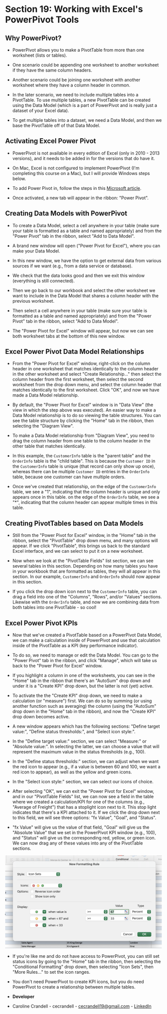 # Section 19: Working with Excel's PowerPivot Tools

## Why PowerPivot?

- PowerPivot allows you to make a PivotTable from more than one worksheet (lists or tables).

- One scenario could be appending one worksheet to another worksheet if they have the same column headers.

- Another scenario could be joining one worksheet with another worksheet where they have a column header in common.

- In the later scenario, we need to include multiple tables into a PivotTable. To use multiple tables, a new PivotTable can be created using the Data Model (which is a part of PowerPivot and is really just a dataset of your Excel data).

- To get multiple tables into a dataset, we need a Data Model, and then we base the PivotTable off of that Data Model.

## Activating Excel Power Pivot

- PowerPivot is not available in every edition of Excel (only in 2010 - 2013 versions), and it needs to be added in for the versions that do have it.

- On Mac, Excel is not configured to implement PowerPivot (I'm completing this course on a Mac), but I will provide Windows steps below.

- To add Power Pivot in, follow the steps in this [Microsoft article](https://support.microsoft.com/en-us/office/start-the-power-pivot-add-in-for-excel-a891a66d-36e3-43fc-81e8-fc4798f39ea8).

- Once activated, a new tab will appear in the ribbon: "Power Pivot".

## Creating Data Models with PowerPivot

- To create a Data Model, select a cell anywhere in your table (make sure your table is formatted as a table and named appropriately) and from the "Power Pivot" tab in the ribbon, select "Add to Data Model".

- A brand new window will open ("Power Pivot for Excel"), where you can make your Data Model.

- In this new window, we have the option to get external data from various sources if we want (e.g., from a data service or database).

- We check that the data looks good and then we exit this window (everything is still connected).

- Then we go back to our workbook and select the other worksheet we want to include in the Data Model that shares a column header with the previous worksheet.

- Then select a cell anywhere in your table (make sure your table is formatted as a table and named appropriately) and from the "Power Pivot" tab in the ribbon, select "Add to Data Model".

- The "Power Pivot for Excel" window will appear, but now we can see both worksheet tabs at the bottom of this new window.

## Excel Power Pivot Data Model Relationships

- From the "Power Pivot for Excel" window, right-click on the column header in one worksheet that matches identically to the column header in the other worksheet and select "Create Relationship..." then select the column header from the first worksheet, then select the second worksheet from the drop down menu, and select the column header that matches identically to the first worksheet. Click "OK", and now we have made a Data Model relationship.

- By default, the "Power Pivot for Excel" window is in "Data View" (the view in which the step above was executed). An easier way to make a Data Model relationship is to do so viewing the table structures. You can see the table structure by clicking the "Home" tab in the ribbon, then selecting the "Diagram View".

- To make a Data Model relationship from "Diagram View", you need to drag the column header from one table to the column header in the other table that matches identically.

- In this example, the `CustomerInfo` table is the "parent table" and the `OrderInfo` table is the "child table". This is because the `Customer ID` in the `CustomerInfo` table is unique (that record can only show up once), whereas there can be multiple `Customer ID` entries in the `OrderInfo` table, because one customer can have multiple orders.

- Once we've created that relationship, on the edge of the `CustomerInfo` table, we see a "1", indicating that the column header is unique and only appears once in this table. on the edge of the `OrderInfo` table, we see a "\*", indicating that the column header can appear multiple times in this table.

## Creating PivotTables based on Data Models

- Still from the "Power Pivot for Excel" window, in the "Home" tab in the ribbon, select the "PivotTable" drop down menu, and many options will appear. If we click "PivotTable", this brings us back to the standard Excel interface, and we can select to put it on a new worksheet.

- Now when we look at the "PivotTable Fields" list section, we can see several tables in this section. Depending on how many tables you have in your workbook that are formatted as tables, they will all appear in this section. In our example, `CustomerInfo` and `OrderInfo` should now appear in this section.

- If you click the drop down icon next to the `CustomerInfo` table, you can drag a field into one of the "Columns", "Rows", and/or "Values" sections. Likewise with the `OrderInfo` table, and now we are combining data from both tables into one PivotTable - so cool!

## Excel Power Pivot KPIs

- Now that we've created a PivotTable based on a PowerPivot Data Model, we can make a calculation inside of PowerPivot and use that calculation inside of the PivotTable as a KPI (key performance indicator).

- To do so, we need to manage or edit the Data Model. You can go to the "Power Pivot" tab in the ribbon, and click "Manage", which will take us back to the "Power Pivot for Excel" window.

- If you highlight a column in one of the worksheets, you can see in the "Home" tab in the ribbon that there's an "AutoSum" drop down and under it is a "Create KPI" drop down, but the latter is not (yet) active.

- To activate the the "Create KPI" drop down, we need to make a calculation (or "measure") first. We can do so by summing (or using another function such as averaging) the column (using the "AutoSum" drop down in the "Home" tab in the ribbon), and now the "Create KPI" drop down becomes active.

- A new window appears which has the following sections: "Define target value:", "Define status thresholds:", and "Select icon style:".

- In the "Define target value:" section, we can select "Measure:" or "Absolute value:". In selecting the latter, we can choose a value that will represent the maximum value in the status thresholds (e.g., 100).

- In the "Define status thresholds:" section, we can adjust when we want the red icon to appear (e.g., if a value is between 60 and 100, we want a red icon to appear), as well as the yellow and green icons.

- In the "Select icon style:" section, we can select our icons of choice.

- After selecting "OK", we can exit the "Power Pivot for Excel" window, and in our "PivotTable Fields" list, we can now see a field in the table where we created a calculation/KPI for one of the columns (e.g., "Average of Freight") that has a stoplight icon next to it. This stop light indicates that there's a KPI attached to it. If we click the drop down next to this field, we will see three options: "fx Value", "Goal", and "Status".

- "fx Value" will give us the value of that field, "Goal" will give us the "Absolute Value" that we set in the PowerPivot KPI window (e.g., 100), and "Status" will give us the corresponding red, yellow, or green icon. We can now drag any of these values into any of the PivotTable sections.

<img src="Images/iconsets.png" width="800" />

- If you're like me and do not have access to PowerPivot, you can still set status icons by going to the "Home" tab in the ribbon, then selecting the "Conditional Formatting" drop down, then selecting "Icon Sets", then "More Rules..." to set the icon ranges.

- You don't need PowerPivot to create KPI icons, but you do need PowerPivot to create a relationship between multiple tables.

- **Developer**

- Caroline Crandell - cecrandell - cecrandell19@gmail.com - [LinkedIn](https://www.linkedin.com/in/carolinecrandell/)

